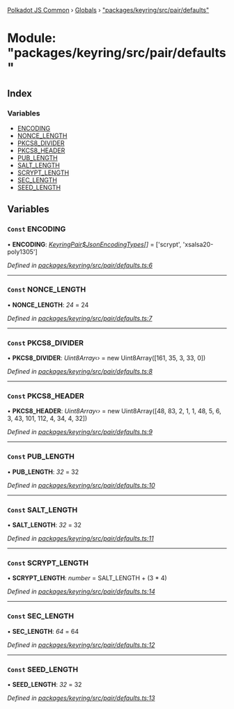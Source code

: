 [Polkadot JS Common](../README.md) › [Globals](../globals.md) › ["packages/keyring/src/pair/defaults"](_packages_keyring_src_pair_defaults_.md)

# Module: "packages/keyring/src/pair/defaults"

## Index

### Variables

* [ENCODING](_packages_keyring_src_pair_defaults_.md#const-encoding)
* [NONCE_LENGTH](_packages_keyring_src_pair_defaults_.md#const-nonce_length)
* [PKCS8_DIVIDER](_packages_keyring_src_pair_defaults_.md#const-pkcs8_divider)
* [PKCS8_HEADER](_packages_keyring_src_pair_defaults_.md#const-pkcs8_header)
* [PUB_LENGTH](_packages_keyring_src_pair_defaults_.md#const-pub_length)
* [SALT_LENGTH](_packages_keyring_src_pair_defaults_.md#const-salt_length)
* [SCRYPT_LENGTH](_packages_keyring_src_pair_defaults_.md#const-scrypt_length)
* [SEC_LENGTH](_packages_keyring_src_pair_defaults_.md#const-sec_length)
* [SEED_LENGTH](_packages_keyring_src_pair_defaults_.md#const-seed_length)

## Variables

### `Const` ENCODING

• **ENCODING**: *[KeyringPair$JsonEncodingTypes](_packages_keyring_src_types_.md#keyringpairjsonencodingtypes)[]* = ['scrypt', 'xsalsa20-poly1305']

*Defined in [packages/keyring/src/pair/defaults.ts:6](https://github.com/polkadot-js/common/blob/4111122c/packages/keyring/src/pair/defaults.ts#L6)*

___

### `Const` NONCE_LENGTH

• **NONCE_LENGTH**: *24* = 24

*Defined in [packages/keyring/src/pair/defaults.ts:7](https://github.com/polkadot-js/common/blob/4111122c/packages/keyring/src/pair/defaults.ts#L7)*

___

### `Const` PKCS8_DIVIDER

• **PKCS8_DIVIDER**: *Uint8Array‹›* = new Uint8Array([161, 35, 3, 33, 0])

*Defined in [packages/keyring/src/pair/defaults.ts:8](https://github.com/polkadot-js/common/blob/4111122c/packages/keyring/src/pair/defaults.ts#L8)*

___

### `Const` PKCS8_HEADER

• **PKCS8_HEADER**: *Uint8Array‹›* = new Uint8Array([48, 83, 2, 1, 1, 48, 5, 6, 3, 43, 101, 112, 4, 34, 4, 32])

*Defined in [packages/keyring/src/pair/defaults.ts:9](https://github.com/polkadot-js/common/blob/4111122c/packages/keyring/src/pair/defaults.ts#L9)*

___

### `Const` PUB_LENGTH

• **PUB_LENGTH**: *32* = 32

*Defined in [packages/keyring/src/pair/defaults.ts:10](https://github.com/polkadot-js/common/blob/4111122c/packages/keyring/src/pair/defaults.ts#L10)*

___

### `Const` SALT_LENGTH

• **SALT_LENGTH**: *32* = 32

*Defined in [packages/keyring/src/pair/defaults.ts:11](https://github.com/polkadot-js/common/blob/4111122c/packages/keyring/src/pair/defaults.ts#L11)*

___

### `Const` SCRYPT_LENGTH

• **SCRYPT_LENGTH**: *number* = SALT_LENGTH + (3 * 4)

*Defined in [packages/keyring/src/pair/defaults.ts:14](https://github.com/polkadot-js/common/blob/4111122c/packages/keyring/src/pair/defaults.ts#L14)*

___

### `Const` SEC_LENGTH

• **SEC_LENGTH**: *64* = 64

*Defined in [packages/keyring/src/pair/defaults.ts:12](https://github.com/polkadot-js/common/blob/4111122c/packages/keyring/src/pair/defaults.ts#L12)*

___

### `Const` SEED_LENGTH

• **SEED_LENGTH**: *32* = 32

*Defined in [packages/keyring/src/pair/defaults.ts:13](https://github.com/polkadot-js/common/blob/4111122c/packages/keyring/src/pair/defaults.ts#L13)*

